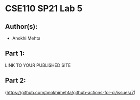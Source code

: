 # CSE110 SP21 Lab 5

## Author(s):
- Anokhi Mehta

## Part 1:

LINK TO YOUR PUBLISHED SITE

## Part 2:

(https://github.com/anokhimehta/github-actions-for-ci/issues/7)